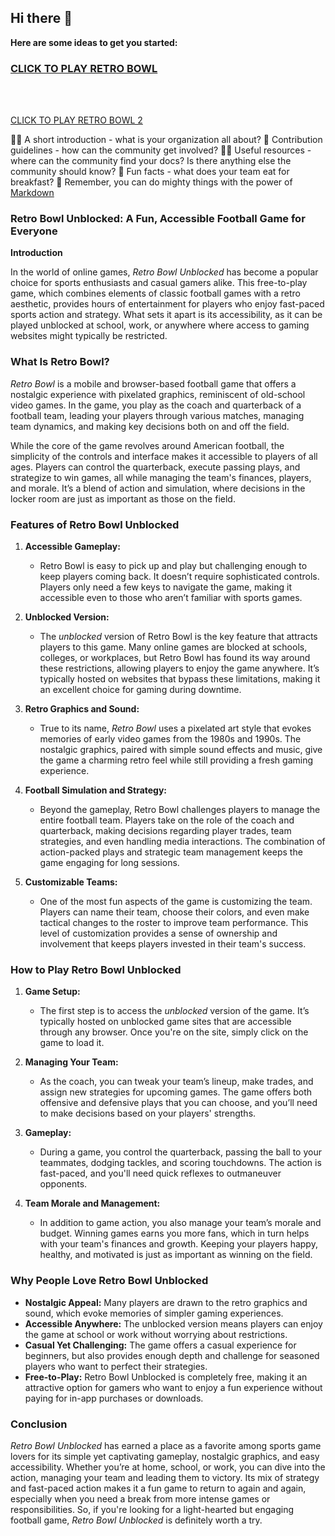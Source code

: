 ## Hi there 👋



**Here are some ideas to get you started:**

<h3>
<a href="https://retrobowl-2.pages.dev">CLICK TO PLAY RETRO BOWL</a> </h3></BR> </BR>

<a href="http://lesson1.site">CLICK TO PLAY RETRO BOWL 2</a>

  
</h3>

🙋‍♀️ A short introduction - what is your organization all about?
🌈 Contribution guidelines - how can the community get involved?
👩‍💻 Useful resources - where can the community find your docs? Is there anything else the community should know?
🍿 Fun facts - what does your team eat for breakfast?
🧙 Remember, you can do mighty things with the power of [Markdown](https://docs.github.com/github/writing-on-github/getting-started-with-writing-and-formatting-on-github/basic-writing-and-formatting-syntax)

### Retro Bowl Unblocked: A Fun, Accessible Football Game for Everyone

**Introduction**

In the world of online games, *Retro Bowl Unblocked* has become a popular choice for sports enthusiasts and casual gamers alike. This free-to-play game, which combines elements of classic football games with a retro aesthetic, provides hours of entertainment for players who enjoy fast-paced sports action and strategy. What sets it apart is its accessibility, as it can be played unblocked at school, work, or anywhere where access to gaming websites might typically be restricted.

### What Is Retro Bowl?

*Retro Bowl* is a mobile and browser-based football game that offers a nostalgic experience with pixelated graphics, reminiscent of old-school video games. In the game, you play as the coach and quarterback of a football team, leading your players through various matches, managing team dynamics, and making key decisions both on and off the field.

While the core of the game revolves around American football, the simplicity of the controls and interface makes it accessible to players of all ages. Players can control the quarterback, execute passing plays, and strategize to win games, all while managing the team's finances, players, and morale. It’s a blend of action and simulation, where decisions in the locker room are just as important as those on the field.

### Features of Retro Bowl Unblocked

1. **Accessible Gameplay:**
   - Retro Bowl is easy to pick up and play but challenging enough to keep players coming back. It doesn’t require sophisticated controls. Players only need a few keys to navigate the game, making it accessible even to those who aren’t familiar with sports games.
   
2. **Unblocked Version:**
   - The *unblocked* version of Retro Bowl is the key feature that attracts players to this game. Many online games are blocked at schools, colleges, or workplaces, but Retro Bowl has found its way around these restrictions, allowing players to enjoy the game anywhere. It’s typically hosted on websites that bypass these limitations, making it an excellent choice for gaming during downtime.

3. **Retro Graphics and Sound:**
   - True to its name, *Retro Bowl* uses a pixelated art style that evokes memories of early video games from the 1980s and 1990s. The nostalgic graphics, paired with simple sound effects and music, give the game a charming retro feel while still providing a fresh gaming experience.

4. **Football Simulation and Strategy:**
   - Beyond the gameplay, Retro Bowl challenges players to manage the entire football team. Players take on the role of the coach and quarterback, making decisions regarding player trades, team strategies, and even handling media interactions. The combination of action-packed plays and strategic team management keeps the game engaging for long sessions.

5. **Customizable Teams:**
   - One of the most fun aspects of the game is customizing the team. Players can name their team, choose their colors, and even make tactical changes to the roster to improve team performance. This level of customization provides a sense of ownership and involvement that keeps players invested in their team's success.

### How to Play Retro Bowl Unblocked

1. **Game Setup:**
   - The first step is to access the *unblocked* version of the game. It’s typically hosted on unblocked game sites that are accessible through any browser. Once you're on the site, simply click on the game to load it.

2. **Managing Your Team:**
   - As the coach, you can tweak your team’s lineup, make trades, and assign new strategies for upcoming games. The game offers both offensive and defensive plays that you can choose, and you’ll need to make decisions based on your players' strengths.

3. **Gameplay:**
   - During a game, you control the quarterback, passing the ball to your teammates, dodging tackles, and scoring touchdowns. The action is fast-paced, and you'll need quick reflexes to outmaneuver opponents.

4. **Team Morale and Management:**
   - In addition to game action, you also manage your team’s morale and budget. Winning games earns you more fans, which in turn helps with your team's finances and growth. Keeping your players happy, healthy, and motivated is just as important as winning on the field.

### Why People Love Retro Bowl Unblocked

- **Nostalgic Appeal:** Many players are drawn to the retro graphics and sound, which evoke memories of simpler gaming experiences.
- **Accessible Anywhere:** The unblocked version means players can enjoy the game at school or work without worrying about restrictions.
- **Casual Yet Challenging:** The game offers a casual experience for beginners, but also provides enough depth and challenge for seasoned players who want to perfect their strategies.
- **Free-to-Play:** Retro Bowl Unblocked is completely free, making it an attractive option for gamers who want to enjoy a fun experience without paying for in-app purchases or downloads.

### Conclusion

*Retro Bowl Unblocked* has earned a place as a favorite among sports game lovers for its simple yet captivating gameplay, nostalgic graphics, and easy accessibility. Whether you’re at home, school, or work, you can dive into the action, managing your team and leading them to victory. Its mix of strategy and fast-paced action makes it a fun game to return to again and again, especially when you need a break from more intense games or responsibilities. So, if you're looking for a light-hearted but engaging football game, *Retro Bowl Unblocked* is definitely worth a try.
